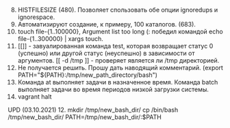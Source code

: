 8. HISTFILESIZE (480).
   Позволяет спользовать обе опции ignoredups и ignorespace.
9. Автоматизируют создание, к примеру, 100 каталогов. (683).
10. touch file-{1..100000}, Argument list too long (: победил командой echo file-{1..300000} | xargs touch.
11. [[]] - завуалированная команда test, которая возвращает статус 0 (успешно) или другой статус (неуспешно) в зависимости от аргументов. [[ -d /tmp ]] - проверяет является ли /tmp директорией.
12. Не получается решить. Прошу дать наводящий комментарий. (export PATH="${PATH}:/tmp/new_path_directory/bash")
13. Команда at выполняет задачи в назначенное время. Команда batch выполняет задачи во время периодов низкой загрузки системы.
14. vagrant halt


UPD (03.10.2021)
12. 
mkdir /tmp/new_bash_dir/
cp /bin/bash /tmp/new_bash_dir/
PATH=/tmp/new_bash_dir/:$PATH
